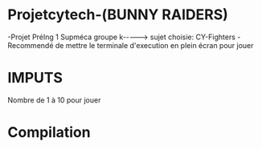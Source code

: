 # Projetcytech-(BUNNY RAIDERS)

-Projet PréIng 1 Supméca groupe k-----> sujet choisie: CY-Fighters
-Recommendé de mettre le terminale d'execution en plein écran pour jouer

# IMPUTS

Nombre de 1 à 10 pour jouer

# Compilation

